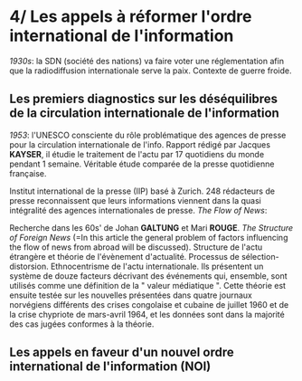 # 4/ Les appels à réformer l'ordre international de l'information

_1930s_: la SDN \(société des nations\) va faire voter une réglementation afin que la radiodiffusion internationale serve la paix. Contexte de guerre froide.

## Les premiers diagnostics sur les déséquilibres de la circulation internationale de l'information

_1953_: l'UNESCO consciente du rôle problématique des agences de presse pour la circulation internationale de l'info. Rapport rédigé par Jacques **KAYSER**, il étudie le traitement de l'actu par 17 quotidiens du monde pendant 1 semaine. Véritable étude comparée de la presse quotidienne française.

Institut international de la presse \(IIP\) basé à Zurich. 248 rédacteurs de presse reconnaissent que leurs informations viennent dans la quasi intégralité des agences internationales de presse. _The Flow of News_:

Recherche dans les 60s' de Johan **GALTUNG** et Mari **ROUGE**. _The Structure of Foreign News_ \(=In this article the general problem of factors influencing the flow of news from abroad will be discussed\). Structure de l'actu étrangère et théorie de l'évènement d'actualité. Processus de sélection-distorsion. Ethnocentrisme de l'actu internationale. Ils présentent un système de douze facteurs décrivant des événements qui, ensemble, sont utilisés comme une définition de la " valeur médiatique ". Cette théorie est ensuite testée sur les nouvelles présentées dans quatre journaux norvégiens différents des crises congolaise et cubaine de juillet 1960 et de la crise chypriote de mars-avril 1964, et les données sont dans la majorité des cas jugées conformes à la théorie.

## Les appels en faveur d'un nouvel ordre international de l'information \(NOI\)

